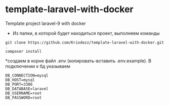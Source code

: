 # template-laravel-with-docker
Template project laravel-9 with docker

* Из папки, в которой будет находиться проект, выполняем команды
```
git clone https://github.com/Kriodezz/template-laravel-with-docker.git .
composer install
```
*создаем в корне файл .env (копировать-вставить .env.example). В подключении к бд указываем
```
DB_CONNECTION=mysql
DB_HOST=mysql
DB_PORT=3306
DB_DATABASE=laravel
DB_USERNAME=root
DB_PASSWORD=root
```

